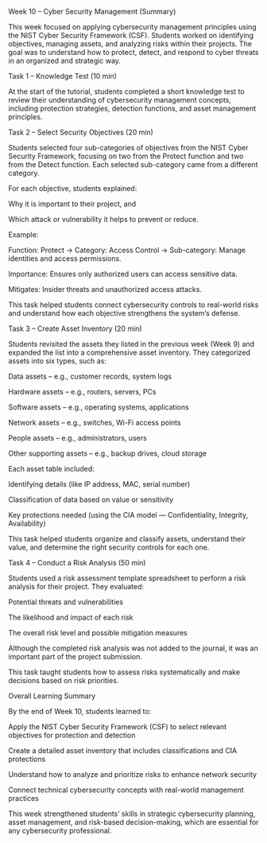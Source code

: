 Week 10 – Cyber Security Management (Summary)

This week focused on applying cybersecurity management principles using the NIST Cyber Security Framework (CSF). Students worked on identifying objectives, managing assets, and analyzing risks within their projects. The goal was to understand how to protect, detect, and respond to cyber threats in an organized and strategic way.

Task 1 – Knowledge Test (10 min)

At the start of the tutorial, students completed a short knowledge test to review their understanding of cybersecurity management concepts, including protection strategies, detection functions, and asset management principles.

Task 2 – Select Security Objectives (20 min)

Students selected four sub-categories of objectives from the NIST Cyber Security Framework, focusing on two from the Protect function and two from the Detect function. Each selected sub-category came from a different category.

For each objective, students explained:

Why it is important to their project, and

Which attack or vulnerability it helps to prevent or reduce.

Example:

Function: Protect → Category: Access Control → Sub-category: Manage identities and access permissions.

Importance: Ensures only authorized users can access sensitive data.

Mitigates: Insider threats and unauthorized access attacks.

This task helped students connect cybersecurity controls to real-world risks and understand how each objective strengthens the system’s defense.

Task 3 – Create Asset Inventory (20 min)

Students revisited the assets they listed in the previous week (Week 9) and expanded the list into a comprehensive asset inventory.
They categorized assets into six types, such as:

Data assets – e.g., customer records, system logs

Hardware assets – e.g., routers, servers, PCs

Software assets – e.g., operating systems, applications

Network assets – e.g., switches, Wi-Fi access points

People assets – e.g., administrators, users

Other supporting assets – e.g., backup drives, cloud storage

Each asset table included:

Identifying details (like IP address, MAC, serial number)

Classification of data based on value or sensitivity

Key protections needed (using the CIA model — Confidentiality, Integrity, Availability)

This task helped students organize and classify assets, understand their value, and determine the right security controls for each one.

Task 4 – Conduct a Risk Analysis (50 min)

Students used a risk assessment template spreadsheet to perform a risk analysis for their project.
They evaluated:

Potential threats and vulnerabilities

The likelihood and impact of each risk

The overall risk level and possible mitigation measures

Although the completed risk analysis was not added to the journal, it was an important part of the project submission.

This task taught students how to assess risks systematically and make decisions based on risk priorities.

Overall Learning Summary

By the end of Week 10, students learned to:

Apply the NIST Cyber Security Framework (CSF) to select relevant objectives for protection and detection

Create a detailed asset inventory that includes classifications and CIA protections

Understand how to analyze and prioritize risks to enhance network security

Connect technical cybersecurity concepts with real-world management practices

This week strengthened students’ skills in strategic cybersecurity planning, asset management, and risk-based decision-making, which are essential for any cybersecurity professional.
